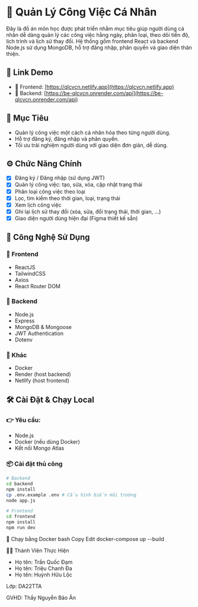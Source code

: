 # 📌 Quản Lý Công Việc Cá Nhân

Đây là đồ án môn học được phát triển nhằm mục tiêu giúp người dùng cá nhân dễ dàng quản lý các công việc hằng ngày, phân loại, theo dõi tiến độ, lịch trình và lịch sử thay đổi. Hệ thống gồm frontend React và backend Node.js sử dụng MongoDB, hỗ trợ đăng nhập, phân quyền và giao diện thân thiện.

## 🚀 Link Demo

- 🔗 Frontend: [https://qlcvcn.netlify.app](https://qlcvcn.netlify.app)
- 🔗 Backend: [https://be-qlcvcn.onrender.com/api](https://be-qlcvcn.onrender.com/api)

## 🎯 Mục Tiêu

- Quản lý công việc một cách cá nhân hóa theo từng người dùng.
- Hỗ trợ đăng ký, đăng nhập và phân quyền.
- Tối ưu trải nghiệm người dùng với giao diện đơn giản, dễ dùng.

## ⚙️ Chức Năng Chính

- [x] Đăng ký / Đăng nhập (sử dụng JWT)
- [x] Quản lý công việc: tạo, sửa, xóa, cập nhật trạng thái
- [x] Phân loại công việc theo loại
- [x] Lọc, tìm kiếm theo thời gian, loại, trạng thái
- [x] Xem lịch công việc
- [x] Ghi lại lịch sử thay đổi (xóa, sửa, đổi trạng thái, thời gian, ...)
- [x] Giao diện người dùng hiện đại (Figma thiết kế sẵn)

## 🧱 Công Nghệ Sử Dụng

### 🔹 Frontend

- ReactJS
- TailwindCSS
- Axios
- React Router DOM

### 🔹 Backend

- Node.js
- Express
- MongoDB & Mongoose
- JWT Authentication
- Dotenv

### 🔹 Khác

- Docker
- Render (host backend)
- Netlify (host frontend)

## 🛠️ Cài Đặt & Chạy Local

### 👉 Yêu cầu:

- Node.js
- Docker (nếu dùng Docker)
- Kết nối Mongo Atlas

### 📦 Cài đặt thủ công

```bash
# Backend
cd backend
npm install
cp .env.example .env # Cấu hình biến môi trường
node app.js

# Frontend
cd frontend
npm install
npm run dev
```
🐳 Chạy bằng Docker
bash
Copy
Edit
docker-compose up --build

👨‍💻 Thành Viên Thực Hiện
- Họ tên: Trần Quốc Đạm
- Họ tên: Triệu Chanh Đa
- Họ tên: Huỳnh Hữu Lộc

Lớp: DA22TTA

GVHD: Thầy Nguyễn Bảo Ân
